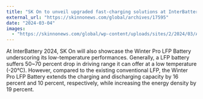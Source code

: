 ```yaml
---
title: "SK On to unveil upgraded fast-charging solutions at InterBattery 2024"
external_url: "https://skinnonews.com/global/archives/17595"
date: "2024-03-04"
images:
  - "https://skinnonews.com/global/wp-content/uploads/sites/2/2024/03/Advanced-SF%EB%B0%B0%ED%84%B0%EB%A6%AC.jpg"
---
```


At InterBattery 2024, SK On will also showcase the Winter Pro LFP Battery underscoring its low-temperature performances. Generally, a LFP battery suffers 50~70 percent drop in driving range it can offer at a low temperature (-20℃). However, compared to the existing conventional LFP, the Winter Pro LFP Battery extends the charging and discharging capacity by 16 percent and 10 percent, respectively, while increasing the energy density by 19 percent.